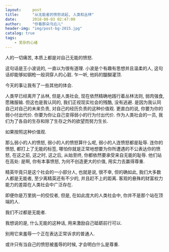 ```yaml
---
layout:     post
title:      "从无能者的愤怒说起, 人类和丛林"
date:       2018-08-03 02:47:00
author:     "你看那朵乌云儿"
header-img: "img/post-bg-2015.jpg"
catalog: true
tags:
    - 芜杂的心绪
---
```


人的一切痛苦, 本质上都是对自己无能的愤怒.  

这句话是王小波说的, 一直以为很有道理. 小波是个有趣有思想并且温柔的人, 这句话却能够如钢枪一般洞穿人的心脏. 乍一听, 他妈的醍醐灌顶.

今天的事让我有了一些其他的体会. 

人类早已经离开了丛林, 但是人类社会, 现在依然精确地践行着丛林法则, 弱肉强食, 愿赌服输. 但这也是我认同的, 我们正视现实社会的残酷, 没有逃避. 是因为我认同自己对自己的未来负责, 对自己的经历负责的这种价值观. 更直白的说, 你要为你的弱小付出代价. 你要为你让自己变得弱小的行为付出代价. 作为人类社会的一员, 我们为了各自的生存和除了生存之外的欲望而努力生长.

如果按照这种价值观.  

那么弱小的人的愤怒, 弱小的人的愤怒算什么呢, 弱小的人连愤怒都是耻辱. 连你的愤怒, 都打上了无能的标签, 哪怕你就是正常地想要为你所遭遇的不公表达你的愤怒, 在这之前, 这之时, 这之后, 从始至终, 你都依然要承受来自无能的耻辱. 他们站在高处: 是啊, 你有本事愤怒, 为何不创造更大的价值, 用实力去赢得尊重.

精英毕竟只是这个社会的一小部分人, 也就是说, 很不幸, 但的确如此, 我们大多数人都是无能者, 至少离精英还有不少的, 并且赶不上的距离. 客观的悬殊的财富权力能力的差距在人类社会中广泛存在.

即便你是万里挑一的佼佼者, 但是, 在如此庞大的人类社会中, 你并不是那个站在顶端的人. 

我们不过都是无能者.  

我想说的是, 什么无能的这种话, 用来激励自己砥砺前行可以.

别用它来羞辱一个正在表达正常诉求的普通人.

或许只有当自己的愤怒被羞辱的时候, 才会明白什么是尊重.






